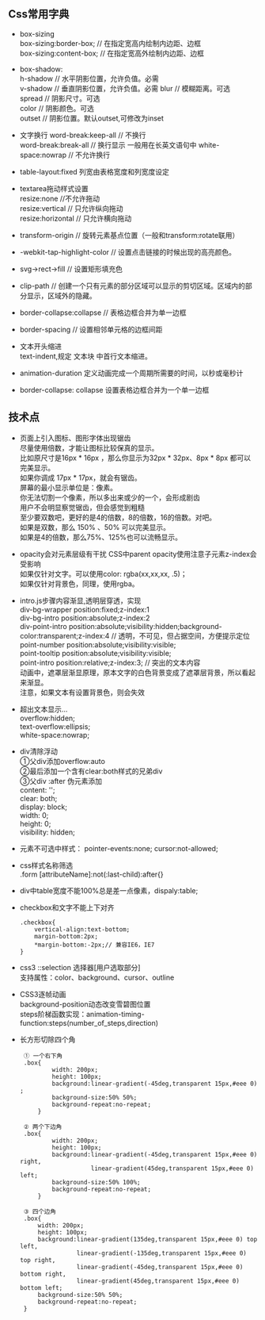  ## Css常用字典
 
 + box-sizing    
    box-sizing:border-box;  // 在指定宽高内绘制内边距、边框    
    box-sizing:content-box;  // 在指定宽高外绘制内边距、边框

  
 + box-shadow:   
    h-shadow   // 水平阴影位置，允许负值。必需   
    v-shadow   // 垂直阴影位置，允许负值。必需
    blur       // 模糊距离。可选   
    spread     // 阴影尺寸。可选   
    color      // 阴影颜色。可选   
    outset     // 阴影位置。默认outset,可修改为inset   
    
    
 + 文字换行
    word-break:keep-all    // 不换行    
    word-break:break-all  // 换行显示 一般用在长英文语句中
    white-space:nowrap     // 不允许换行
 
 
 + table-layout:fixed  列宽由表格宽度和列宽度设定
 
 
 + textarea拖动样式设置   
 	resize:none  //不允许拖动   
 	resize:vertical  // 只允许纵向拖动   
 	resize:horizontal  // 只允许横向拖动   
 
 
 + transform-origin // 旋转元素基点位置（一般和transform:rotate联用）
 
 
 + -webkit-tap-highlight-color // 设置点击链接的时候出现的高亮颜色。
 
 
 + svg->rect->fill  // 设置矩形填充色
 
 
 + clip-path  // 创建一个只有元素的部分区域可以显示的剪切区域。区域内的部分显示，区域外的隐藏。
 
 
 + border-collapse:collapse // 表格边框合并为单一边框
 
 
 + border-spacing // 设置相邻单元格的边框间距
 
 
 + 文本开头缩进   
    text-indent,规定 文本块 中首行文本缩进。
    
    
 + animation-duration  定义动画完成一个周期所需要的时间，以秒或毫秒计
 
 
 + border-collapse: collapse 设置表格边框合并为一个单一边框
 
 
 ## 技术点
 
 
 + 页面上引入图标、图形字体出现锯齿   
     尽量使用倍数，才能让图标比较保真的显示。     
     比如原尺寸是16px * 16px ，那么你显示为32px * 32px、8px * 8px 都可以完美显示。   
     如果你调成 17px * 17px，就会有锯齿。   
     屏幕的最小显示单位是：像素。   
     你无法切割一个像素，所以多出来或少的一个，会形成剧齿   
     用户不会明显察觉锯齿，但会感觉到粗糙   
     至少要双数吧，更好的是4的倍数，8的倍数，16的倍数。对吧。   
     如果是双数，那么 150% 、50% 可以完美显示。   
     如果是4的倍数，那么75%、125%也可以流畅显示。
     
     
 + opacity会对元素层级有干扰
    CSS中parent opacity使用注意子元素z-index会受影响   
    如果仅针对文字。可以使用color: rgba(xx,xx,xx, .5)；   
    如果仅针对背景色，同理，使用rgba。
    
    
 + intro.js步骤内容渐显,透明层穿透，实现  
    div-bg-wrapper         position:fixed;z-index:1   
    div-bg-intro           position:absolute;z-index:2   
    div-point-intro        position:absolute;visibility:hidden;background-color:transparent;z-index:4  // 透明，不可见，但占据空间，方便提示定位   
    point-number           position:absolute;visibility:visible;   
    point-tooltip          position:absolute;visibility:visible;   
    point-intro            position:relative;z-index:3;  // 突出的文本内容   
    动画中，遮罩层渐显原理，原本文字的白色背景变成了遮罩层背景，所以看起来渐显。   
    注意，如果文本有设置背景色，则会失效
 
 
 + 超出文本显示...   
 	overflow:hidden;   
 	text-overflow:ellipsis;   
 	white-space:nowrap;   
 
 
 + div清除浮动   
   ①父div添加overflow:auto   
   ②最后添加一个含有clear:both样式的兄弟div   
   ③父div :after 伪元素添加   
     content: '';   
     clear: both;   
     display: block;   
     width: 0;   
     height: 0;   
     visibility: hidden;   
 
 
 + 元素不可选中样式：
    pointer-events:none;
    cursor:not-allowed;
 
 
 + css样式名称筛选   
   .form [attributeName]:not(:last-child):after{}
 
 
 + div中table宽度不能100%总是差一点像素，dispaly:table;
 
 
 + checkbox和文字不能上下对齐
    ```
    .checkbox{
 	    vertical-align:text-bottom;
 	    margin-bottom:2px;
 	    *margin-bottom:-2px;// 兼容IE6，IE7
    }
    ```
 
 
 + css3  ::selection 选择器[用户选取部分]   
    支持属性：color、background、cursor、outline
 
 
 + CSS3逐帧动画   
 	background-position动态改变雪碧图位置   
 	steps阶梯函数实现：animation-timing-function:steps(number_of_steps,direction)
 
 + 长方形切除四个角
   ```
    ① 一个右下角
    .box{
            width: 200px;
            height: 100px;
            background:linear-gradient(-45deg,transparent 15px,#eee 0) ;
            background-size:50% 50%;
            background-repeat:no-repeat;
        }
    
    ② 两个下边角
    .box{
            width: 200px;
            height: 100px;
            background:linear-gradient(-45deg,transparent 15px,#eee 0) right,
                       linear-gradient(45deg,transparent 15px,#eee 0) left;
            background-size:50% 100%;
            background-repeat:no-repeat;
        }
        
    ③ 四个边角
    .box{
        width: 200px;
        height: 100px;
        background:linear-gradient(135deg,transparent 15px,#eee 0) top left,
                   linear-gradient(-135deg,transparent 15px,#eee 0) top right,
                   linear-gradient(-45deg,transparent 15px,#eee 0) bottom right,
                   linear-gradient(45deg,transparent 15px,#eee 0) bottom left;
        background-size:50% 50%;
        background-repeat:no-repeat;
    }
   ```
 
 
 
 
 
 
 
 
 
 
 
 
 
 
 
 
 
 
 
